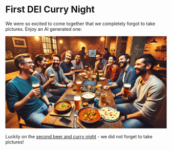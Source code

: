 # First DEI Curry Night

We were so excited to come together that we completely forgot to take pictures. Enjoy an AI generated one:

![Obviously AI generated image of IT developers enjoying beer and curry](20240423/20240423.webp)

Luckily on the [second beer and curry night](/event/20241121) - we did not forget to take pictures!

